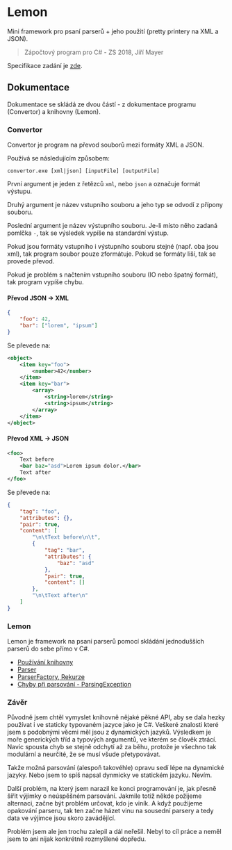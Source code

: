 Lemon
=====

Mini framework pro psaní parserů + jeho použití (pretty printery na XML a JSON).

> Zápočtový program pro C# - ZS 2018, Jiří Mayer

Specifikace zadání je [zde](docs/spec.md).

Dokumentace
-----------

Dokumentace se skládá ze dvou částí - z dokumentace programu (Convertor) a knihovny (Lemon).


### Convertor

Convertor je program na převod souborů mezi formáty XML a JSON.

Používá se následujícím způsobem:

    convertor.exe [xml|json] [inputFile] [outputFile]

První argument je jeden z řetězců `xml`, nebo `json` a označuje formát výstupu.

Druhý argument je název vstupního souboru a jeho typ se odvodí z přípony souboru.

Poslední argument je název výstupního souboru. Je-li místo něho zadaná pomlčka `-`, tak se výsledek
vypíše na standardní výstup.

Pokud jsou formáty vstupního i výstupního souboru stejné (např. oba jsou xml), tak program soubor pouze zformátuje.
Pokud se formáty liší, tak se provede převod.

Pokud je problém s načtením vstupního souboru (IO nebo špatný formát), tak program vypíše chybu.


#### Převod JSON -> XML

```json
{
    "foo": 42,
    "bar": ["lorem", "ipsum"]
}
```

Se převede na:

```xml
<object>
    <item key="foo">
        <number>42</number>
    </item>
    <item key="bar">
        <array>
            <string>lorem</string>
            <string>ipsum</string>
        </array>
    </item>
</object>
```


#### Převod XML -> JSON

```xml
<foo>
    Text before
    <bar baz="asd">Lorem ipsum dolor.</bar>
    Text after
</foo>
```

Se převede na:

```json
{
    "tag": "foo",
    "attributes": {},
    "pair": true,
    "content": [
        "\n\tText before\n\t",
        {
            "tag": "bar",
            "attributes": {
                "baz": "asd"
            },
            "pair": true,
            "content": []
        },
        "\n\tText after\n"
    ]
}
```


### Lemon

Lemon je framework na psaní parserů pomocí skládání jednodušších parserů do sebe přímo v C#.

- [Používání knihovny](docs/usage.md)
- [Parser](docs/parser.md)
- [ParserFactory, Rekurze](docs/parser-factory.md)
- [Chyby při parsování - ParsingException](docs/exceptions.md)


### Závěr

Původně jsem chtěl vymyslet knihovně nějaké pěkné API, aby se dala hezky používat i ve staticky
typovaném jazyce jako je C#. Veškeré znalosti které jsem s podobnými věcmi měl jsou z dynamických jazyků.
Výsledkem je moře generických tříd a typových argumentů, ve kterém se člověk ztrácí. Navíc spousta
chyb se stejně odchytí až za běhu, protože je všechno tak modulární a neurčité, že se musí všude přetypovávat.

Takže možná parsování (alespoň takovéhle) opravu sedí lépe na dynamické jazyky. Nebo jsem to spíš napsal
dynmicky ve statickém jazyku. Nevím.

Další problém, na který jsem narazil ke konci programování je, jak přesně šířit výjimky o neúspěšném parsování.
Jakmile totiž někde požijeme alternaci, začne být problém určovat, kdo je viník. A když použijeme opakování
parseru, tak ten začne házet vinu na sousední parsery a tedy data ve výjimce jsou skoro zavádějící.

Problém jsem ale jen trochu zalepil a dál neřešil. Nebyl to cíl práce a neměl jsem to ani nijak
konkrétně rozmyšlené dopředu.
